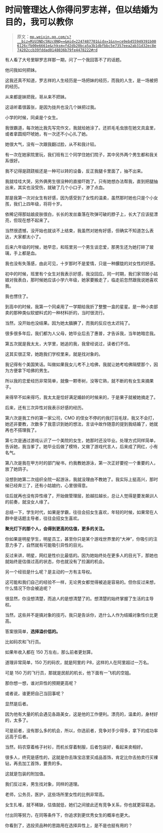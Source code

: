 # 时间管理达人你得问罗志祥，但以结婚为目的，我可以教你

> 原文：[`mp.weixin.qq.com/s?__biz=MzU3NDc5Nzc0NQ==&mid=2247487701&idx=1&sn=ce9eb455949391b006126cfb00e6661e&chksm=fd2db20bca5a3b1dbfbbc5e7357eea2ab31d32ec8e74202ccb39fddad0148036b79fe4478222#rd`](http://mp.weixin.qq.com/s?__biz=MzU3NDc5Nzc0NQ==&mid=2247487701&idx=1&sn=ce9eb455949391b006126cfb00e6661e&chksm=fd2db20bca5a3b1dbfbbc5e7357eea2ab31d32ec8e74202ccb39fddad0148036b79fe4478222#rd)

有人看了大号里聊罗志祥那一期，问了一个我回答不了的话题。

他问我如何把妹。

这我还真不知道，罗志祥的人生经历是一场把妹的经历，而我的人生，是一场被把的经历。 

从来都是妹把我，哥从来不把妹。

这话听着很嚣张，是因为拢共也没几个妹把过我。

小学的时候，同桌是个女生。 

我很霸道，每次她比我先写完作文，我就给她涂了。还抓毛毛虫放在她文具盒里，或者拿圆规吓唬她，有一次还不小心扎了她。

她很大气，没有一次跟我翻过脸，从不和我计较。

有一次在她家院里玩，我们班有三个同学住她们院子，其中另外两个男生都和我关系很好。

我不记得是跷跷板还是一种可以转的设备，反正我腿卡里面了，抽不出来。

我就哇哇大哭，另外俩男生很没种的直接吓跑了。只有她想办法帮我，直到把腿抽出来，其实也没受伤，就破了几个小口子，渗了点血。

那是我第一次对女生有好感，因为感受到了女性的温柔，虽然那时她也只是个小女孩，我们上四年级，将将十岁。

依稀记得那姑娘皮肤很白，长长的发丝垂落在吹弹可破的脖子上，长大了应该挺漂亮，但现在想不起来了。

当然很遗憾，没开始也就谈不上结束，我虽然对她有好感，但确实不知道怎么表达，大家都太小了。

后来六年级的时候，她早恋，和班里另一个男生谈恋爱，那男生还为她打碎了玻璃，手上都是血。

我也没有失落感，由此可见，十岁那时不是爱情，只是一种朦胧的对女性的好感。

初中的时候，班里有个女生对我表示好感，我没回应。同一时期，我们家邻居小姑娘对我表白，那时候她应该小学六年级，她家要搬走了，临走前忽然跟我说她喜欢我。

我也愣住了。

到高中的时候，我第一个同桌用了一学期给我折了整整一盒的星星。是一种小卖部卖的那种类似软塑料式的一种材料折的，当时很流行。

当然，没开始也没结果。因为她太腼腆了，而我的反应也太迟钝了。

很多很多年后，我们都为人父母，她毕业后去了惠普，才告诉我，当年她暗恋我。

第五次就是我太太，大学里，她追的我，我曾经说过，读者们不信。

这其实很正常，她跑我们学校里来，就是找对象的。

我记得有个美国笑话。叫做如果我女儿考不上哈佛，我就让她考哈佛隔壁那个，因为方便拿下哈佛的男生。

所以我的恋爱经历非常简单，就像一颗枣树，没等它熟，就不断的有女生来摘果子。

来得早不如来得巧，我太太是恰好满足婚龄的时候来的，于是果子就被她摘走了。 

后来，还有三次异性对我表示好感的经历。

第六次是我工作的第一家公司，CMO 的侄女不停的约我打羽毛球，我又不会打，她还非要教，次数多了我意识到她的想法，言谈中故作随意的提到我结婚了，她就再也不搭理我了。

第七次是通过游戏认识了一个美院的女生，她那时还没毕业。处理方式同样简单，告诉她，我当爹了。她毕业后做了模特，又做了游戏代言人，后来成了网红，小有名气。

第八次是我在甲方时的部门秘书，约我教她游泳，第一次正好要挖一个重要的人，放了她鸽子。

没想到她第二次组织全院一起游泳，我就没理由不教她了。我实际上挺高兴，那时候已经奔三了，还有小姑娘约，心里很得意。

往后就再也没有异性缘了，开始做管理层，脸越拉越长，总让人觉得是要发飙训人的前奏，就没女人缘了。

总结一下，学生时代，如果是学霸，往往会招女生喜欢，年轻的时候，如果常在人群中是话题主导者，往往会招女生喜欢。

**聚光灯下的那个人，会得到更高的估值，更多的关注。**

你如果是明星学生，明星员工，甚至你只是某个游戏世界里的“大神”，你吸引的注意力多了，自然就有可能吸引异性的目光。

反过来讲，明星，网红是性价比最低的。因为她始终处在更多人的目光下，那她也就始终是估值过高的状态，你也就没有了捡漏的机会。

另一个经验是什么呢？是主动的一方有主导权。

这可能和我们自己的经验不一样，无论男女都觉得被追是容易的。但你反过来想，什么情况下你会被追呢？

很显然，你没想清楚，而追人的是想清楚了的。想清楚的始终掌握了生活的主导权。

当然，这些并不是搞对象的技巧，我只是告诉你，选什么人作为结婚对象性价比更高。

答案很简单，**选择溢价低的。**

比如码农和飞行员。

如果年收入都在 150 万左右，那么前者更划算。

道理非常简单，150 万的码农，就是阿里的 P8，这样的人在阿里超过一万名。

可是 150 万的飞行员，那就是民航的机长，他下面有一飞机的空姐。

那你想一想，谁对异性的预期更高呢？

或者说，谁更把自己当回事呢？

显然是后者。

因为他有大量的机会遇见各路美女，这是他的工作便利。漂亮的，温柔的，身材好的，太多了。

可是前者，没有那么多的机会，所以，你选前者，竞争对手少得多，拿下的成功率远高于后者。

当然，码农穿着格子衬衫，而机长穿着制服，后者包装好，看起来卖相好。

很多人，终究是感性的，这就是你去珠宝店里买成品首饰，肯定比你去拍卖行买裸钻，再去加工首饰，要贵的多。

这就是包装的附加值。 

我们反过来，男生找对象，同样的道理。

老师，公务员，医护，这些场所里女性的比例非常高。

女生扎堆，就不稀缺，估值就低，她们之间彼此还有竞争关系，你也就更容易追。

付出同等努力，在同等条件下，你追求到更优秀女生的概率也更大。

你看到了，选投资品种的思路用在选择异性上，是不是也挺有用的？